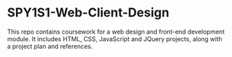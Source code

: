 # SPY1S1-Web-Client-Design
This repo contains coursework for a web design and front-end development module. It includes HTML, CSS, JavaScript and JQuery projects, along with a project plan and references.
